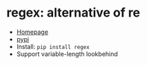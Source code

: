 # regex: alternative of re

- [Homepage](https://bitbucket.org/mrabarnett/mrab-regex)
- [pypi](https://pypi.org/project/regex/)
- Install: `pip install regex`
- Support variable-length lookbehind
